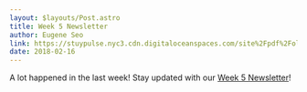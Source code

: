 ```yaml
---
layout: $layouts/Post.astro
title: Week 5 Newsletter
author: Eugene Seo
link: https://stuypulse.nyc3.cdn.digitaloceanspaces.com/site%2Fpdf%2Fold_pdfs%2F2018_week5.pdf
date: 2018-02-16
---
```

A lot happened in the last week! Stay updated with our [Week 5 Newsletter](https://stuypulse.nyc3.cdn.digitaloceanspaces.com/site%2Fpdf%2Fold_pdfs%2F2018_week5.pdf)!
